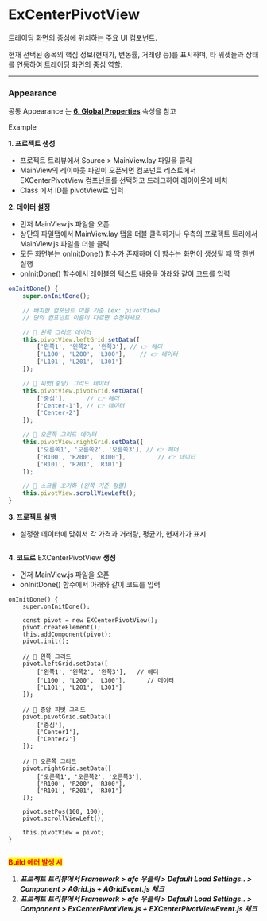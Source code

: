 # ExCenterPivotView

트레이딩 화면의 중심에 위치하는 주요 UI 컴포넌트.&#x20;



현재 선택된 종목의 핵심 정보(현재가, 변동률, 거래량 등)를 표시하며, 타 위젯들과 상태를 연동하여 트레이딩 화면의 중심 역할.

***

### Appearance

공통 Appearance 는 [**6. Global Properties**](<../../Guide for SpiderGen/06  SpiderGen Editor/04  Properties Pane/02 Appearence.md>) 속성을 참고



Example

**1. 프로젝트 생성**

* 프로젝트 트리뷰에서 Source > MainView.lay 파일을 클릭
* MainView의 레이아웃 파일이 오픈되면 컴포넌트 리스트에서 EXCenterPivotView 컴포넌트를 선택하고 드래그하여 레이아웃에 배치
* Class 에서 ID를 pivotView로 입력



**2. 데이터 설정**

* 먼저 MainView.js 파일을 오픈
* 상단의 파일탭에서 MainView.lay 탭을 더블 클릭하거나 우측의 프로젝트 트리에서 MainView.js 파일을 더블 클릭
* 모든 화면뷰는 onInitDone() 함수가 존재하며 이 함수는 화면이 생성될 때 딱 한번 실행
* onInitDone() 함수에서 레이블의 텍스트 내용을 아래와 같이 코드를 입력

```javascript
onInitDone() {
    super.onInitDone();

    // 배치한 컴포넌트 이름 기준 (ex: pivotView)
    // 만약 컴포넌트 이름이 다르면 수정하세요.

    // 🔸 왼쪽 그리드 데이터
    this.pivotView.leftGrid.setData([
        ['왼쪽1', '왼쪽2', '왼쪽3'], // 👉 헤더
        ['L100', 'L200', 'L300'],    // 👉 데이터
        ['L101', 'L201', 'L301']
    ]);

    // 🔸 피벗(중앙) 그리드 데이터
    this.pivotView.pivotGrid.setData([
        ['중심'],      // 👉 헤더
        ['Center-1'], // 👉 데이터
        ['Center-2']
    ]);

    // 🔸 오른쪽 그리드 데이터
    this.pivotView.rightGrid.setData([
        ['오른쪽1', '오른쪽2', '오른쪽3'], // 👉 헤더
        ['R100', 'R200', 'R300'],         // 👉 데이터
        ['R101', 'R201', 'R301']
    ]);

    // 🔸 스크롤 초기화 (왼쪽 기준 정렬)
    this.pivotView.scrollViewLeft();
}
```

**3. 프로젝트 실행**

* 설정한 데이터에 맞춰서 각 가격과 거래량, 평균가, 현재가가 표시

<figure><img src="../../.gitbook/assets/스크린샷 2025-06-30 132530.png" alt=""><figcaption></figcaption></figure>

**4. 코드로** EXCenterPivotView **생성**

* 먼저 MainView.js 파일을 오픈
* onInitDone() 함수에서 아래와 같이 코드를 입력

```
onInitDone() {
    super.onInitDone();

    const pivot = new EXCenterPivotView();
    pivot.createElement();
    this.addComponent(pivot);
    pivot.init();

    // 🔸 왼쪽 그리드
    pivot.leftGrid.setData([
        ['왼쪽1', '왼쪽2', '왼쪽3'],   // 헤더
        ['L100', 'L200', 'L300'],      // 데이터
        ['L101', 'L201', 'L301']
    ]);

    // 🔸 중앙 피벗 그리드
    pivot.pivotGrid.setData([
        ['중심'], 
        ['Center1'], 
        ['Center2']
    ]);

    // 🔸 오른쪽 그리드
    pivot.rightGrid.setData([
        ['오른쪽1', '오른쪽2', '오른쪽3'],
        ['R100', 'R200', 'R300'],
        ['R101', 'R201', 'R301']
    ]);

    pivot.setPos(100, 100);
    pivot.scrollViewLeft();

    this.pivotView = pivot;
}
```

<figure><img src="../../.gitbook/assets/스크린샷 2025-06-30 131431.png" alt=""><figcaption></figcaption></figure>

<mark style="color:red;">**Build 에러 발생 시**</mark>

1. _**프로젝트 트리뷰에서 Framework > afc 우클릭 > Default Load Settings.. > Component > AGrid.js + AGridEvent.js 체크**_
2. _**프로젝트 트리뷰에서 Framework > afc 우클릭 > Default Load Settings.. > Component > ExCenterPivotView.js + EXCenterPivotViewEvent.js 체크**_

<div><figure><img src="../../.gitbook/assets/스크린샷 2025-06-30 132154.png" alt=""><figcaption></figcaption></figure> <figure><img src="../../.gitbook/assets/스크린샷 2025-06-30 131803.png" alt=""><figcaption></figcaption></figure></div>
